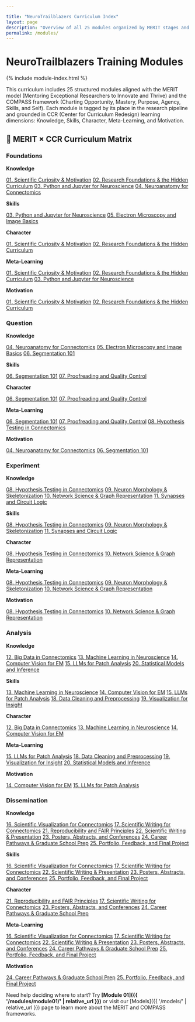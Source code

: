 ```yaml
---

title: "NeuroTrailblazers Curriculum Index"
layout: page
description: "Overview of all 25 modules organized by MERIT stages and CCR dimensions"
permalink: /modules/
---
```


<div class="main-content">
  <div class="hero hero-spaced hero-rounded">
    <div class="hero-content">
      <h1 class="hero-title-impact">NeuroTrailblazers Training Modules</h1>
    </div>
  </div>

{% include module-index.html %}


This curriculum includes 25 structured modules aligned with the MERIT model (Mentoring Exceptional Researchers to Innovate and Thrive) and the COMPASS framework (Charting Opportunity, Mastery, Purpose, Agency, Skills, and Self). Each module is tagged by its place in the research pipeline and grounded in CCR (Center for Curriculum Redesign) learning dimensions: Knowledge, Skills, Character, Meta-Learning, and Motivation.

## 🧠 MERIT × CCR Curriculum Matrix

<div class="merit-matrix">
  <div class="merit-card">
    <h3>Foundations</h3>
    <p><strong>Knowledge</strong></p>
    <div class="module-subcards">
      <a href="{{ '/modules/module01/' | relative_url }}" class="module-subcard">01. Scientific Curiosity & Motivation</a>
      <a href="{{ '/modules/module02/' | relative_url }}" class="module-subcard">02. Research Foundations & the Hidden Curriculum</a>
      <a href="{{ '/modules/module03/' | relative_url }}" class="module-subcard">03. Python and Jupyter for Neuroscience</a>
      <a href="{{ '/modules/module04/' | relative_url }}" class="module-subcard">04. Neuroanatomy for Connectomics</a>
    </div>
    <p><strong>Skills</strong></p>
    <div class="module-subcards">
      <a href="{{ '/modules/module03/' | relative_url }}" class="module-subcard">03. Python and Jupyter for Neuroscience</a>
      <a href="{{ '/modules/module05/' | relative_url }}" class="module-subcard">05. Electron Microscopy and Image Basics</a>
    </div>
    <p><strong>Character</strong></p>
    <div class="module-subcards">
      <a href="{{ '/modules/module01/' | relative_url }}" class="module-subcard">01. Scientific Curiosity & Motivation</a>
      <a href="{{ '/modules/module02/' | relative_url }}" class="module-subcard">02. Research Foundations & the Hidden Curriculum</a>
    </div>
    <p><strong>Meta-Learning</strong></p>
    <div class="module-subcards">
      <a href="{{ '/modules/module01/' | relative_url }}" class="module-subcard">01. Scientific Curiosity & Motivation</a>
      <a href="{{ '/modules/module02/' | relative_url }}" class="module-subcard">02. Research Foundations & the Hidden Curriculum</a>
      <a href="{{ '/modules/module03/' | relative_url }}" class="module-subcard">03. Python and Jupyter for Neuroscience</a>
    </div>
    <p><strong>Motivation</strong></p>
    <div class="module-subcards">
      <a href="{{ '/modules/module01/' | relative_url }}" class="module-subcard">01. Scientific Curiosity & Motivation</a>
      <a href="{{ '/modules/module02/' | relative_url }}" class="module-subcard">02. Research Foundations & the Hidden Curriculum</a>
    </div>
  </div>

  <div class="merit-card">
    <h3>Question</h3>
    <p><strong>Knowledge</strong></p>
    <div class="module-subcards">
      <a href="{{ '/modules/module04/' | relative_url }}" class="module-subcard">04. Neuroanatomy for Connectomics</a>
      <a href="{{ '/modules/module05/' | relative_url }}" class="module-subcard">05. Electron Microscopy and Image Basics</a>
      <a href="{{ '/modules/module06/' | relative_url }}" class="module-subcard">06. Segmentation 101</a>
    </div>
    <p><strong>Skills</strong></p>
    <div class="module-subcards">
      <a href="{{ '/modules/module06/' | relative_url }}" class="module-subcard">06. Segmentation 101</a>
      <a href="{{ '/modules/module07/' | relative_url }}" class="module-subcard">07. Proofreading and Quality Control</a>
    </div>
    <p><strong>Character</strong></p>
    <div class="module-subcards">
      <a href="{{ '/modules/module06/' | relative_url }}" class="module-subcard">06. Segmentation 101</a>
      <a href="{{ '/modules/module07/' | relative_url }}" class="module-subcard">07. Proofreading and Quality Control</a>
    </div>
    <p><strong>Meta-Learning</strong></p>
    <div class="module-subcards">
      <a href="{{ '/modules/module06/' | relative_url }}" class="module-subcard">06. Segmentation 101</a>
      <a href="{{ '/modules/module07/' | relative_url }}" class="module-subcard">07. Proofreading and Quality Control</a>
      <a href="{{ '/modules/module08/' | relative_url }}" class="module-subcard">08. Hypothesis Testing in Connectomics</a>
    </div>
    <p><strong>Motivation</strong></p>
    <div class="module-subcards">
      <a href="{{ '/modules/module04/' | relative_url }}" class="module-subcard">04. Neuroanatomy for Connectomics</a>
      <a href="{{ '/modules/module06/' | relative_url }}" class="module-subcard">06. Segmentation 101</a>
    </div>
  </div>

  <div class="merit-card">
    <h3>Experiment</h3>
    <p><strong>Knowledge</strong></p>
    <div class="module-subcards">
      <a href="{{ '/modules/module08/' | relative_url }}" class="module-subcard">08. Hypothesis Testing in Connectomics</a>
      <a href="{{ '/modules/module09/' | relative_url }}" class="module-subcard">09. Neuron Morphology & Skeletonization</a>
      <a href="{{ '/modules/module10/' | relative_url }}" class="module-subcard">10. Network Science & Graph Representation</a>
      <a href="{{ '/modules/module11/' | relative_url }}" class="module-subcard">11. Synapses and Circuit Logic</a>
    </div>
    <p><strong>Skills</strong></p>
    <div class="module-subcards">
      <a href="{{ '/modules/module08/' | relative_url }}" class="module-subcard">08. Hypothesis Testing in Connectomics</a>
      <a href="{{ '/modules/module09/' | relative_url }}" class="module-subcard">09. Neuron Morphology & Skeletonization</a>
      <a href="{{ '/modules/module11/' | relative_url }}" class="module-subcard">11. Synapses and Circuit Logic</a>
    </div>
    <p><strong>Character</strong></p>
    <div class="module-subcards">
      <a href="{{ '/modules/module08/' | relative_url }}" class="module-subcard">08. Hypothesis Testing in Connectomics</a>
      <a href="{{ '/modules/module10/' | relative_url }}" class="module-subcard">10. Network Science & Graph Representation</a>
    </div>
    <p><strong>Meta-Learning</strong></p>
    <div class="module-subcards">
      <a href="{{ '/modules/module08/' | relative_url }}" class="module-subcard">08. Hypothesis Testing in Connectomics</a>
      <a href="{{ '/modules/module09/' | relative_url }}" class="module-subcard">09. Neuron Morphology & Skeletonization</a>
      <a href="{{ '/modules/module10/' | relative_url }}" class="module-subcard">10. Network Science & Graph Representation</a>
    </div>
    <p><strong>Motivation</strong></p>
    <div class="module-subcards">
      <a href="{{ '/modules/module08/' | relative_url }}" class="module-subcard">08. Hypothesis Testing in Connectomics</a>
      <a href="{{ '/modules/module10/' | relative_url }}" class="module-subcard">10. Network Science & Graph Representation</a>
    </div>
  </div>

  <div class="merit-card">
    <h3>Analysis</h3>
    <p><strong>Knowledge</strong></p>
    <div class="module-subcards">
      <a href="{{ '/modules/module12/' | relative_url }}" class="module-subcard">12. Big Data in Connectomics</a>
      <a href="{{ '/modules/module13/' | relative_url }}" class="module-subcard">13. Machine Learning in Neuroscience</a>
      <a href="{{ '/modules/module14/' | relative_url }}" class="module-subcard">14. Computer Vision for EM</a>
      <a href="{{ '/modules/module15/' | relative_url }}" class="module-subcard">15. LLMs for Patch Analysis</a>
      <a href="{{ '/modules/module20/' | relative_url }}" class="module-subcard">20. Statistical Models and Inference</a>
    </div>
    <p><strong>Skills</strong></p>
    <div class="module-subcards">
      <a href="{{ '/modules/module13/' | relative_url }}" class="module-subcard">13. Machine Learning in Neuroscience</a>
      <a href="{{ '/modules/module14/' | relative_url }}" class="module-subcard">14. Computer Vision for EM</a>
      <a href="{{ '/modules/module15/' | relative_url }}" class="module-subcard">15. LLMs for Patch Analysis</a>
      <a href="{{ '/modules/module18/' | relative_url }}" class="module-subcard">18. Data Cleaning and Preprocessing</a>
      <a href="{{ '/modules/module19/' | relative_url }}" class="module-subcard">19. Visualization for Insight</a>
    </div>
    <p><strong>Character</strong></p>
    <div class="module-subcards">
      <a href="{{ '/modules/module12/' | relative_url }}" class="module-subcard">12. Big Data in Connectomics</a>
      <a href="{{ '/modules/module13/' | relative_url }}" class="module-subcard">13. Machine Learning in Neuroscience</a>
      <a href="{{ '/modules/module14/' | relative_url }}" class="module-subcard">14. Computer Vision for EM</a>
    </div>
    <p><strong>Meta-Learning</strong></p>
    <div class="module-subcards">
      <a href="{{ '/modules/module15/' | relative_url }}" class="module-subcard">15. LLMs for Patch Analysis</a>
      <a href="{{ '/modules/module18/' | relative_url }}" class="module-subcard">18. Data Cleaning and Preprocessing</a>
      <a href="{{ '/modules/module19/' | relative_url }}" class="module-subcard">19. Visualization for Insight</a>
      <a href="{{ '/modules/module20/' | relative_url }}" class="module-subcard">20. Statistical Models and Inference</a>
    </div>
    <p><strong>Motivation</strong></p>
    <div class="module-subcards">
      <a href="{{ '/modules/module14/' | relative_url }}" class="module-subcard">14. Computer Vision for EM</a>
      <a href="{{ '/modules/module15/' | relative_url }}" class="module-subcard">15. LLMs for Patch Analysis</a>
    </div>
  </div>

  <div class="merit-card">
    <h3>Dissemination</h3>
    <p><strong>Knowledge</strong></p>
    <div class="module-subcards">
      <a href="{{ '/modules/module16/' | relative_url }}" class="module-subcard">16. Scientific Visualization for Connectomics</a>
      <a href="{{ '/modules/module17/' | relative_url }}" class="module-subcard">17. Scientific Writing for Connectomics</a>
      <a href="{{ '/modules/module21/' | relative_url }}" class="module-subcard">21. Reproducibility and FAIR Principles</a>
      <a href="{{ '/modules/module22/' | relative_url }}" class="module-subcard">22. Scientific Writing & Presentation</a>
      <a href="{{ '/modules/module23/' | relative_url }}" class="module-subcard">23. Posters, Abstracts, and Conferences</a>
      <a href="{{ '/modules/module24/' | relative_url }}" class="module-subcard">24. Career Pathways & Graduate School Prep</a>
      <a href="{{ '/modules/module25/' | relative_url }}" class="module-subcard">25. Portfolio, Feedback, and Final Project</a>
    </div>
    <p><strong>Skills</strong></p>
    <div class="module-subcards">
      <a href="{{ '/modules/module16/' | relative_url }}" class="module-subcard">16. Scientific Visualization for Connectomics</a>
      <a href="{{ '/modules/module17/' | relative_url }}" class="module-subcard">17. Scientific Writing for Connectomics</a>
      <a href="{{ '/modules/module22/' | relative_url }}" class="module-subcard">22. Scientific Writing & Presentation</a>
      <a href="{{ '/modules/module23/' | relative_url }}" class="module-subcard">23. Posters, Abstracts, and Conferences</a>
      <a href="{{ '/modules/module25/' | relative_url }}" class="module-subcard">25. Portfolio, Feedback, and Final Project</a>
    </div>
    <p><strong>Character</strong></p>
    <div class="module-subcards">
      <a href="{{ '/modules/module21/' | relative_url }}" class="module-subcard">21. Reproducibility and FAIR Principles</a>
      <a href="{{ '/modules/module17/' | relative_url }}" class="module-subcard">17. Scientific Writing for Connectomics</a>
      <a href="{{ '/modules/module23/' | relative_url }}" class="module-subcard">23. Posters, Abstracts, and Conferences</a>
      <a href="{{ '/modules/module24/' | relative_url }}" class="module-subcard">24. Career Pathways & Graduate School Prep</a>
    </div>
    <p><strong>Meta-Learning</strong></p>
    <div class="module-subcards">
      <a href="{{ '/modules/module16/' | relative_url }}" class="module-subcard">16. Scientific Visualization for Connectomics</a>
      <a href="{{ '/modules/module17/' | relative_url }}" class="module-subcard">17. Scientific Writing for Connectomics</a>
      <a href="{{ '/modules/module22/' | relative_url }}" class="module-subcard">22. Scientific Writing & Presentation</a>
      <a href="{{ '/modules/module23/' | relative_url }}" class="module-subcard">23. Posters, Abstracts, and Conferences</a>
      <a href="{{ '/modules/module24/' | relative_url }}" class="module-subcard">24. Career Pathways & Graduate School Prep</a>
      <a href="{{ '/modules/module25/' | relative_url }}" class="module-subcard">25. Portfolio, Feedback, and Final Project</a>
    </div>
    <p><strong>Motivation</strong></p>
    <div class="module-subcards">
      <a href="{{ '/modules/module24/' | relative_url }}" class="module-subcard">24. Career Pathways & Graduate School Prep</a>
      <a href="{{ '/modules/module25/' | relative_url }}" class="module-subcard">25. Portfolio, Feedback, and Final Project</a>
    </div>
  </div>
</div>

Need help deciding where to start? Try **[Module 01]({{ '/modules/module01/' | relative_url }})** or visit our [Models]({{ '/models/' | relative_url }}) page to learn more about the MERIT and COMPASS frameworks.
</div>

